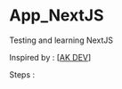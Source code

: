 # App_NextJS
Testing and learning NextJS 

Inspired by : [[AK DEV](https://www.youtube.com/watch?v=s6wy7nJOmis&list=PL5dpzLb9u7J3IBXZ0NmRI1hq9zEbXsCQH)]

Steps : 
